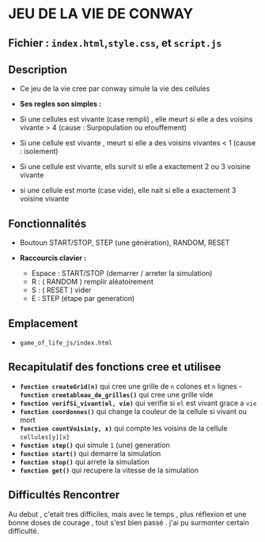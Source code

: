 # JEU DE LA VIE DE CONWAY

## Fichier : `index.html`,`style.css`, et `script.js`

## Description

- Ce jeu de la vie cree par conway simule la vie
  des cellules
  
- **Ses regles son simples :**
- Si une cellules est vivante (case rempli) , elle meurt si elle a des voisins vivante > 4 (cause : Surpopulation ou etouffement)
- Si une cellule est vivante , meurt si elle a des voisins vivantes < 1 (cause : isolement)
- Si une cellule est vivante, ells survit si elle a exactement 2 ou 3 voisine vivante
- si une cellule est morte (case vide), elle nait si elle a exactement 3 voisine vivante

## Fonctionnalités

- Boutoun START/STOP, STEP (une génération), RANDOM, RESET

- **Raccourcis clavier :**
  - Espace : START/STOP (demarrer / arreter la simulation)
  - R : ( RANDOM ) remplir aléatoirement
  - S : ( RESET ) vider
  - E : STEP (étape par generation)

## Emplacement

- `game_of_life_js/index.html`

## Recapitulatif des fonctions cree et utilisee

- **`function createGrid(n)`** qui cree une grille de `n` colones et `n` lignes
-**`function creetableau_de_grilles()`** qui cree une grille vide
- **`function verifSi_vivant(el, vie)`** qui verifie si `el` est vivant grace a `vie`
- **`function coordonnes()`** qui change la couleur de la cellule si vivant ou mort
- **`function countVoisin(y, x)`** qui compte les voisins de la cellule `cellules[y][x]`
- **`function step()`** qui simule `1` (une) generation
- **`function start()`** qui demarre la simulation
- **`function stop()`** qui arrete la simulation
-  **`function get()`** qui recupere la vitesse de la simulation


  ## Difficultés Rencontrer

  Au debut , c'etait tres difficiles, mais avec le temps , plus réflexion et une bonne doses de courage , tout s'est bien passé .
  j'ai pu surmonter certain difficulté.




